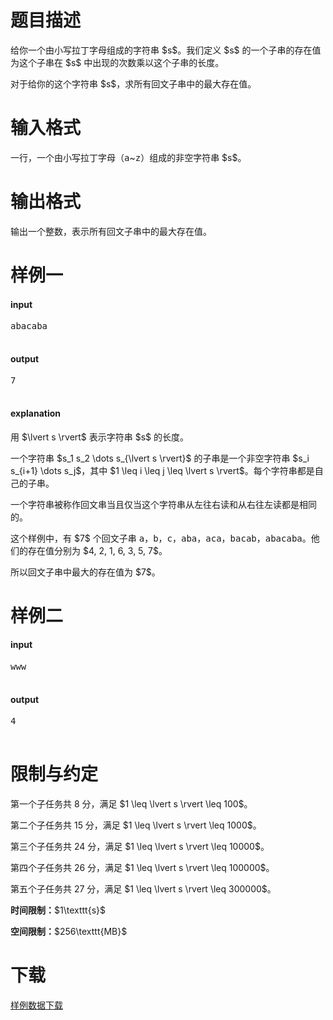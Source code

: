 # 题目描述

<p>给你一个由小写拉丁字母组成的字符串 $s$。我们定义 $s$ 的一个子串的存在值为这个子串在 $s$ 中出现的次数乘以这个子串的长度。</p>
<p>对于给你的这个字符串 $s$，求所有回文子串中的最大存在值。</p>

# 输入格式


<p>一行，一个由小写拉丁字母（<samp>a</samp>~<samp>z</samp>）组成的非空字符串 $s$。</p>

# 输出格式


<p>输出一个整数，表示所有回文子串中的最大存在值。</p>

# 样例一


<h4>input</h4>
<pre>abacaba

</pre>

<h4>output</h4>
<pre>7

</pre>

<h4>explanation</h4>
<p>用 $\lvert s \rvert$ 表示字符串 $s$ 的长度。</p>
<p>一个字符串 $s_1 s_2 \dots s_{\lvert s \rvert}$ 的子串是一个非空字符串 $s_i s_{i+1} \dots s_j$，其中 $1 \leq i \leq j \leq \lvert s \rvert$。每个字符串都是自己的子串。</p>
<p>一个字符串被称作回文串当且仅当这个字符串从左往右读和从右往左读都是相同的。</p>
<p>这个样例中，有 $7$ 个回文子串 <samp>a</samp>，<samp>b</samp>，<samp>c</samp>，<samp>aba</samp>，<samp>aca</samp>，<samp>bacab</samp>，<samp>abacaba</samp>。他们的存在值分别为 $4, 2, 1, 6, 3, 5, 7$。</p>
<p>所以回文子串中最大的存在值为 $7$。</p>

# 样例二


<h4>input</h4>
<pre>www

</pre>

<h4>output</h4>
<pre>4

</pre>


# 限制与约定


<p>第一个子任务共 8 分，满足 $1 \leq \lvert s \rvert \leq 100$。</p>
<p>第二个子任务共 15 分，满足 $1 \leq \lvert s \rvert \leq 1000$。</p>
<p>第三个子任务共 24 分，满足 $1 \leq \lvert s \rvert \leq 10000$。</p>
<p>第四个子任务共 26 分，满足 $1 \leq \lvert s \rvert \leq 100000$。</p>
<p>第五个子任务共 27 分，满足 $1 \leq \lvert s \rvert \leq 300000$。</p>
<p><strong>时间限制：</strong>$1\texttt{s}$</p>
<p><strong>空间限制：</strong>$256\texttt{MB}$</p>

# 下载


<p><a href="/download.php?type=problem&amp;id=103">样例数据下载</a></p>

